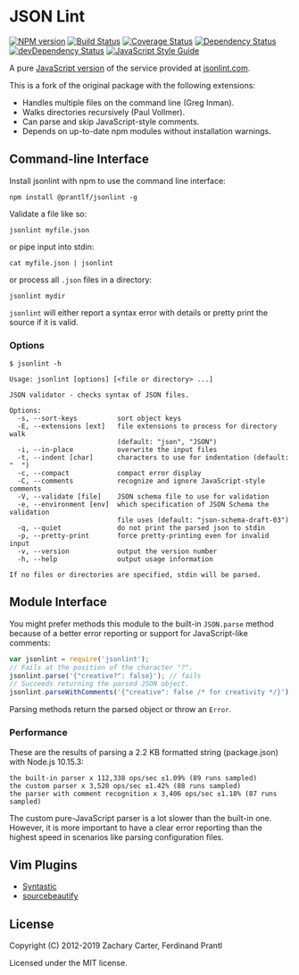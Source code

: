 # JSON Lint

[![NPM version](https://badge.fury.io/js/%40prantlf%2Fjsonlint.svg)](https://badge.fury.io/js/%40prantlf%2Fjsonlint)
[![Build Status](https://travis-ci.com/prantlf/jsonlint.svg?branch=master)](https://travis-ci.com/prantlf/jsonlint)
[![Coverage Status](https://coveralls.io/repos/github/prantlf/jsonlint/badge.svg?branch=master)](https://coveralls.io/github/prantlf/jsonlint?branch=master)
[![Dependency Status](https://david-dm.org/prantlf/jsonlint.svg)](https://david-dm.org/prantlf/jsonlint)
[![devDependency Status](https://david-dm.org/prantlf/jsonlint/dev-status.svg)](https://david-dm.org/prantlf/jsonlint#info=devDependencies)
[![JavaScript Style Guide](https://img.shields.io/badge/code_style-standard-brightgreen.svg)](https://standardjs.com)

A pure [JavaScript version](http://prantlf.github.com/jsonlint/) of the service provided at [jsonlint.com](http://jsonlint.com).

This is a fork of the original package with the following extensions:

* Handles multiple files on the command line (Greg Inman).
* Walks directories recursively (Paul Vollmer).
* Can parse and skip JavaScript-style comments.
* Depends on up-to-date npm modules without installation warnings.

## Command-line Interface

Install jsonlint with npm to use the command line interface:

    npm install @prantlf/jsonlint -g

Validate a file like so:

    jsonlint myfile.json

or pipe input into stdin:

    cat myfile.json | jsonlint

or process all `.json` files in a directory:

    jsonlint mydir

`jsonlint` will either report a syntax error with details or pretty print the source if it is valid.

### Options

    $ jsonlint -h

    Usage: jsonlint [options] [<file or directory> ...]

    JSON validator - checks syntax of JSON files.

    Options:
      -s, --sort-keys          sort object keys
      -E, --extensions [ext]   file extensions to process for directory walk
                               (default: "json", "JSON")
      -i, --in-place           overwrite the input files
      -t, --indent [char]      characters to use for indentation (default: "  ")
      -c, --compact            compact error display
      -C, --comments           recognize and ignore JavaScript-style comments
      -V, --validate [file]    JSON schema file to use for validation
      -e, --environment [env]  which specification of JSON Schema the validation
                               file uses (default: "json-schema-draft-03")
      -q, --quiet              do not print the parsed json to stdin
      -p, --pretty-print       force pretty-printing even for invalid input
      -v, --version            output the version number
      -h, --help               output usage information

    If no files or directories are specified, stdin will be parsed.

## Module Interface

You might prefer methods this module to the built-in `JSON.parse` method because of a better error reporting or support for JavaScript-like comments:

```js
var jsonlint = require('jsonlint');
// Fails at the position of the character "?".
jsonlint.parse('{"creative?": false}'); // fails
// Succeeds returning the parsed JSON object.
jsonlint.parseWithComments('{"creative": false /* for creativity */}');
```

Parsing methods return the parsed object or throw an `Error`.

### Performance

These are the results of parsing a 2.2 KB formatted string (package.json) with Node.js 10.15.3:

    the built-in parser x 112,338 ops/sec ±1.09% (89 runs sampled)
    the custom parser x 3,520 ops/sec ±1.42% (88 runs sampled)
    the parser with comment recognition x 3,406 ops/sec ±1.18% (87 runs sampled)

The custom pure-JavaScript parser is a lot slower than the built-in one. However, it is more important to have a clear error reporting than the highest speed in scenarios like parsing configuration files.

## Vim Plugins

* [Syntastic](http://www.vim.org/scripts/script.php?script_id=2736)
* [sourcebeautify](http://www.vim.org/scripts/script.php?script_id=4079) 

## License

Copyright (C) 2012-2019 Zachary Carter, Ferdinand Prantl

Licensed under the MIT license.
